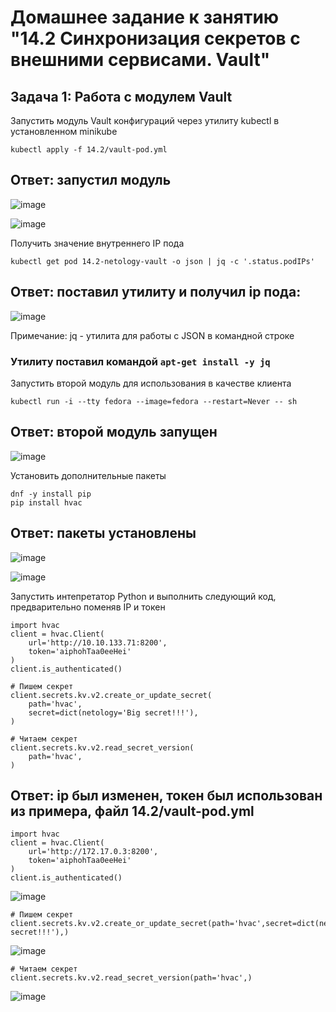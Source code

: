 # Домашнее задание к занятию "14.2 Синхронизация секретов с внешними сервисами. Vault"

## Задача 1: Работа с модулем Vault

Запустить модуль Vault конфигураций через утилиту kubectl в установленном minikube

```
kubectl apply -f 14.2/vault-pod.yml
```
## Ответ: запустил модуль

![image](https://user-images.githubusercontent.com/92969676/202632869-7e8b82a5-5d17-4b17-8c30-4d152cec3177.png)

![image](https://user-images.githubusercontent.com/92969676/202635988-57f34e1e-5cf1-43e8-a9da-3e2a0b367997.png)

Получить значение внутреннего IP пода

```
kubectl get pod 14.2-netology-vault -o json | jq -c '.status.podIPs'
```
## Ответ: поставил утилиту и получил ip пода:

![image](https://user-images.githubusercontent.com/92969676/202633097-9c00a605-13de-4283-ba02-0804b9685123.png)

Примечание: jq - утилита для работы с JSON в командной строке

### Утилиту поставил командой ```apt-get install -y jq```

Запустить второй модуль для использования в качестве клиента

```
kubectl run -i --tty fedora --image=fedora --restart=Never -- sh
```

## Ответ: второй модуль запущен

![image](https://user-images.githubusercontent.com/92969676/202633606-22cfaa3d-a9a6-429e-9270-125749237abc.png)


Установить дополнительные пакеты

```
dnf -y install pip
pip install hvac
```
## Ответ: пакеты установлены

![image](https://user-images.githubusercontent.com/92969676/202633835-46ca98fa-aa2f-46ef-8b50-8b94c5a4d932.png)

![image](https://user-images.githubusercontent.com/92969676/202633922-21bb818e-95ac-435a-8198-5895a84f005e.png)

Запустить интепретатор Python и выполнить следующий код, предварительно
поменяв IP и токен

```
import hvac
client = hvac.Client(
    url='http://10.10.133.71:8200',
    token='aiphohTaa0eeHei'
)
client.is_authenticated()

# Пишем секрет
client.secrets.kv.v2.create_or_update_secret(
    path='hvac',
    secret=dict(netology='Big secret!!!'),
)

# Читаем секрет
client.secrets.kv.v2.read_secret_version(
    path='hvac',
)
```

## Ответ: ip был изменен, токен был использован из примера, файл 14.2/vault-pod.yml

```
import hvac
client = hvac.Client(
    url='http://172.17.0.3:8200',
    token='aiphohTaa0eeHei'
)
client.is_authenticated()
```

![image](https://user-images.githubusercontent.com/92969676/202637383-5c9b5bac-3d3e-425e-9b29-cb138d9205da.png)

```
# Пишем секрет
client.secrets.kv.v2.create_or_update_secret(path='hvac',secret=dict(netology='Big secret!!!'),)
```

![image](https://user-images.githubusercontent.com/92969676/202637610-5619a437-e0ce-41f1-8952-eedecfb5ef58.png)

```
# Читаем секрет
client.secrets.kv.v2.read_secret_version(path='hvac',)
```

![image](https://user-images.githubusercontent.com/92969676/202637698-0c1f5281-2263-4166-b764-128a59340d3c.png)




